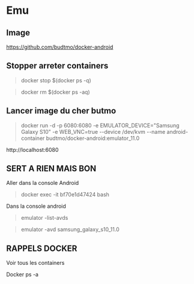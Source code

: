 # Emu

## Image

https://github.com/budtmo/docker-android

## Stopper arreter containers

> docker stop $(docker ps -q)

> docker rm $(docker ps -aq)

## Lancer image du cher butmo

> docker run -d -p 6080:6080 -e EMULATOR_DEVICE="Samsung Galaxy S10" -e WEB_VNC=true --device /dev/kvm --name android-container budtmo/docker-android:emulator_11.0

http://localhost:6080

## SERT A RIEN MAIS BON

Aller dans la console Android 

> docker exec -it bf70e1d47424 bash

Dans la console android

> emulator -list-avds

> emulator -avd samsung_galaxy_s10_11.0

## RAPPELS DOCKER

Voir tous les containers

Docker ps -a
